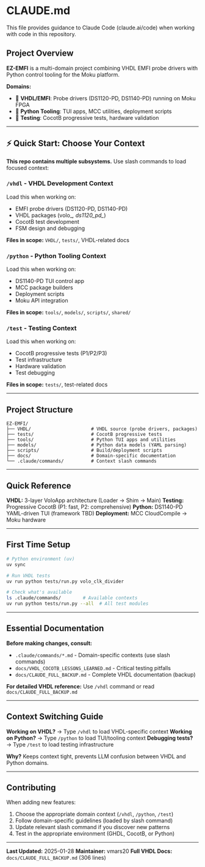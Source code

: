 # CLAUDE.md

This file provides guidance to Claude Code (claude.ai/code) when working with code in this repository.

## Project Overview

**EZ-EMFI** is a multi-domain project combining VHDL EMFI probe drivers with Python control tooling for the Moku platform.

**Domains:**
- 🔌 **VHDL/EMFI**: Probe drivers (DS1120-PD, DS1140-PD) running on Moku FPGA
- 🐍 **Python Tooling**: TUI apps, MCC utilities, deployment scripts
- 🧪 **Testing**: CocotB progressive tests, hardware validation

---

## ⚡ Quick Start: Choose Your Context

**This repo contains multiple subsystems.** Use slash commands to load focused context:

### `/vhdl` - VHDL Development Context
Load this when working on:
- EMFI probe drivers (DS1120-PD, DS1140-PD)
- VHDL packages (volo_*, ds1120_pd_*)
- CocotB test development
- FSM design and debugging

**Files in scope:** `VHDL/`, `tests/`, VHDL-related docs

### `/python` - Python Tooling Context
Load this when working on:
- DS1140-PD TUI control app
- MCC package builders
- Deployment scripts
- Moku API integration

**Files in scope:** `tools/`, `models/`, `scripts/`, `shared/`

### `/test` - Testing Context
Load this when working on:
- CocotB progressive tests (P1/P2/P3)
- Test infrastructure
- Hardware validation
- Test debugging

**Files in scope:** `tests/`, test-related docs

---

## Project Structure

```
EZ-EMFI/
├── VHDL/                      # VHDL source (probe drivers, packages)
├── tests/                     # CocotB progressive tests
├── tools/                     # Python TUI apps and utilities
├── models/                    # Python data models (YAML parsing)
├── scripts/                   # Build/deployment scripts
├── docs/                      # Domain-specific documentation
└── .claude/commands/          # Context slash commands
```

---

## Quick Reference

**VHDL:** 3-layer VoloApp architecture (Loader → Shim → Main)
**Testing:** Progressive CocotB (P1: fast, P2: comprehensive)
**Python:** DS1140-PD YAML-driven TUI (framework TBD)
**Deployment:** MCC CloudCompile → Moku hardware

---

## First Time Setup

```bash
# Python environment (uv)
uv sync

# Run VHDL tests
uv run python tests/run.py volo_clk_divider

# Check what's available
ls .claude/commands/        # Available contexts
uv run python tests/run.py --all  # All test modules
```

---

## Essential Documentation

**Before making changes, consult:**
- `.claude/commands/*.md` - Domain-specific contexts (use slash commands)
- `docs/VHDL_COCOTB_LESSONS_LEARNED.md` - Critical testing pitfalls
- `docs/CLAUDE_FULL_BACKUP.md` - Complete VHDL documentation (backup)

**For detailed VHDL reference:** Use `/vhdl` command or read `docs/CLAUDE_FULL_BACKUP.md`

---

## Context Switching Guide

**Working on VHDL?** → Type `/vhdl` to load VHDL-specific context
**Working on Python?** → Type `/python` to load TUI/tooling context
**Debugging tests?** → Type `/test` to load testing infrastructure

**Why?** Keeps context tight, prevents LLM confusion between VHDL and Python domains.

---

## Contributing

When adding new features:
1. Choose the appropriate domain context (`/vhdl`, `/python`, `/test`)
2. Follow domain-specific guidelines (loaded by slash command)
3. Update relevant slash command if you discover new patterns
4. Test in the appropriate environment (GHDL, CocotB, or Python)

---

**Last Updated:** 2025-01-28
**Maintainer:** vmars20
**Full VHDL Docs:** `docs/CLAUDE_FULL_BACKUP.md` (306 lines)
